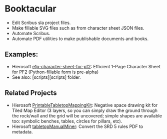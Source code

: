 # Booktacular

- Edit Scribus sla project files.
- Make fillable SVG files such as from character sheet JSON files.
- Automate Scribus.
- Automate PDF utilities to make publishable documents and books.

## Examples:
- Hierosoft [e1p-character-sheet-for-pf2](https://github.com/Hierosoft/e1p-character-sheet-for-pf2): Efficient 1-Page Character Sheet for PF2 (Python-fillable form is pre-alpha)
- See also: [scripts][scripts] folder.

## Related Projects
- Hierosoft [PrintableTabletopMappingKit](https://github.com/Hierosoft/PrintableTabletopMappingKit): Negative space drawing kit for Tiled Map Editor (3 layers, so you can simply draw the ground through the rock/wall and the grid will be uncovered; simple shapes are available too: symbolic benches, tables, circles for pillars, etc).
- Hierosoft [tabletopManualMiner](https://github.com/Hierosoft/tabletopManualMiner): Convert the SRD 5 rules PDF to metadata.